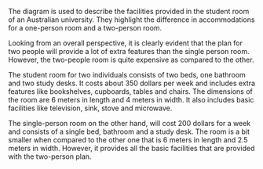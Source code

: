 The diagram is used to describe the facilities provided in the student room of an Australian university. They highlight the difference in accommodations for a one-person room and a two-person room.

Looking from an overall perspective, it is clearly evident that the plan for two people will provide a lot of extra features than the single person room. However, the two-people room is quite expensive as compared to the other.

The student room for two individuals consists of two beds, one bathroom and two study desks. It costs about 350 dollars per week and includes extra features like bookshelves, cupboards, tables and chairs. The dimensions of the room are 6 meters in length and 4 meters in width. It also includes basic facilities like television, sink, stove and microwave.

The single-person room on the other hand, will cost 200 dollars for a week and consists of a single bed, bathroom and a study desk. The room is a bit smaller when compared to the other one that is 6 meters in length and 2.5 meters in width. However, it provides all the basic facilities that are provided with the two-person plan.